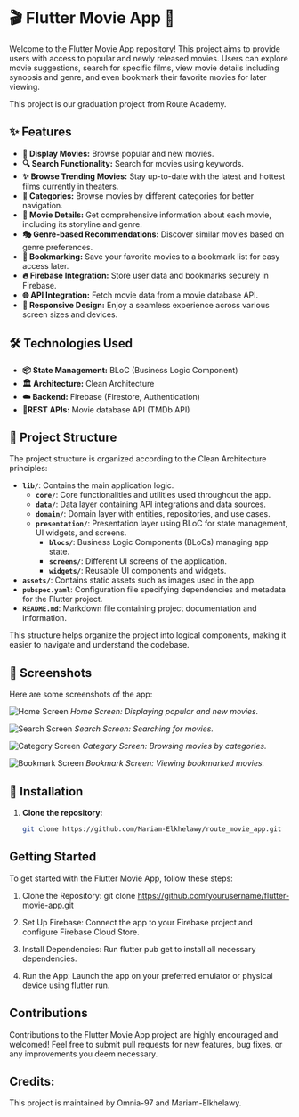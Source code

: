 # 🎬 Flutter Movie App 🍿

Welcome to the Flutter Movie App repository! This project aims to provide users with access to popular and newly released movies. Users can explore movie suggestions, search for specific films, view movie details including synopsis and genre, and even bookmark their favorite movies for later viewing.

This project is our graduation project from Route Academy.

## ✨ Features

- **🎥 Display Movies:** Browse popular and new movies.
- **🔍 Search Functionality:** Search for movies using keywords.
- **✨ Browse Trending Movies:** Stay up-to-date with the latest and hottest films currently in theaters.
- **📂 Categories:** Browse movies by different categories for better navigation.
- **🎥 Movie Details:** Get comprehensive information about each movie, including its storyline and genre.
- **🎭 Genre-based Recommendations:** Discover similar movies based on genre preferences.
- **🔖 Bookmarking:** Save your favorite movies to a bookmark list for easy access later.
- **🔥 Firebase Integration:** Store user data and bookmarks securely in Firebase.
- **🌐 API Integration:** Fetch movie data from a movie database API.
- **📱 Responsive Design:** Enjoy a seamless experience across various screen sizes and devices.

## 🛠️ Technologies Used

- **📦 State Management:** BLoC (Business Logic Component)
- **🏛️ Architecture:** Clean Architecture
- **☁️ Backend:** Firebase (Firestore, Authentication)
- **🔗REST APIs:** Movie database API (TMDb API)

## 📁 Project Structure

The project structure is organized according to the Clean Architecture principles:

- **`lib/`**: Contains the main application logic.
  - **`core/`**: Core functionalities and utilities used throughout the app.
  - **`data/`**: Data layer containing API integrations and data sources.
  - **`domain/`**: Domain layer with entities, repositories, and use cases.
  - **`presentation/`**: Presentation layer using BLoC for state management, UI widgets, and screens.
    - **`blocs/`**: Business Logic Components (BLoCs) managing app state.
    - **`screens/`**: Different UI screens of the application.
    - **`widgets/`**: Reusable UI components and widgets.
- **`assets/`**: Contains static assets such as images used in the app.
- **`pubspec.yaml`**: Configuration file specifying dependencies and metadata for the Flutter project.
- **`README.md`**: Markdown file containing project documentation and information.

This structure helps organize the project into logical components, making it easier to navigate and understand the codebase.

## 📸 Screenshots

Here are some screenshots of the app:

![Home Screen](screenshots/home_screen.png)
*Home Screen: Displaying popular and new movies.*

![Search Screen](screenshots/search_screen.png)
*Search Screen: Searching for movies.*

![Category Screen](screenshots/category_screen.png)
*Category Screen: Browsing movies by categories.*

![Bookmark Screen](screenshots/bookmark_screen.png)
*Bookmark Screen: Viewing bookmarked movies.*

## 🚀 Installation

1. **Clone the repository:**
   ```bash
   git clone https://github.com/Mariam-Elkhelawy/route_movie_app.git


## Getting Started

To get started with the Flutter Movie App, follow these steps:


1. Clone the Repository: git clone https://github.com/yourusername/flutter-movie-app.git
   
2. Set Up Firebase: Connect the app to your Firebase project and configure Firebase Cloud Store. 

3. Install Dependencies: Run flutter pub get to install all necessary dependencies.

4. Run the App: Launch the app on your preferred emulator or physical device using flutter run.

## Contributions

Contributions to the Flutter Movie App project are highly encouraged and welcomed! Feel free to submit pull requests for new features, bug fixes, or any improvements you deem necessary.

## Credits:
This project is maintained by Omnia-97 and Mariam-Elkhelawy.
